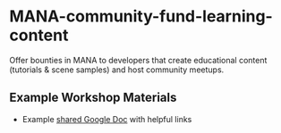 # MANA-community-fund-learning-content
Offer bounties in MANA to developers that create educational content (tutorials &amp; scene samples) and host community meetups.

## Example Workshop Materials
- Example [shared Google Doc](https://goo.gl/28gzGM) with helpful links
